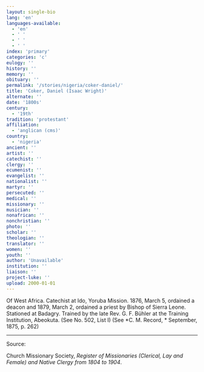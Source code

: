 ```yaml
---
layout: single-bio
lang: 'en'
languages-available:
  - 'en'
  - ' '
  - ' '
  - ' '
index: 'primary'
categories: 'c'
eulogy: ''
history: ''
memory: ''
obituary: ''
permalink: '/stories/nigeria/coker-daniel/'
title: 'Coker, Daniel (Isaac Wright)'
alternate: ''
date: '1800s'
century:
  - '19th'
tradition: 'protestant'
affiliation:
  - 'anglican (cms)'
country:
  - 'nigeria'
ancient: ''
artist: ''
catechist: ''
clergy: ''
ecumenist: ''
evangelist: ''
nationalist: ''
martyr: ''
persecuted: ''
medical: ''
missionary: ''
musician: ''
nonafrican: ''
nonchristian: ''
photo: ''
scholar: ''
theologian: ''
translator: ''
women: ''
youth: ''
author: 'Unavailable'
institution: ''
liaison: ''
project-luke: ''
upload: 2000-01-01
---
```



Of West Africa.  Catechist at Ido, Yoruba Mission.  1876, March 5, ordained a deacon and 1879, March 2, ordained a priest by Bishop of Sierra Leone.  Stationed at Badagry.  Trained by the late Rev. G. F. B&uuml;hler at the Training Institution, Abeokuta.  (See No. 502, List I) (See *C. M. Record, * September, 1875, p. 262)



---

Source:

Church Missionary Society, *Register of Missionaries (Clerical, Lay and Female) and Native Clergy from 1804 to 1904*.